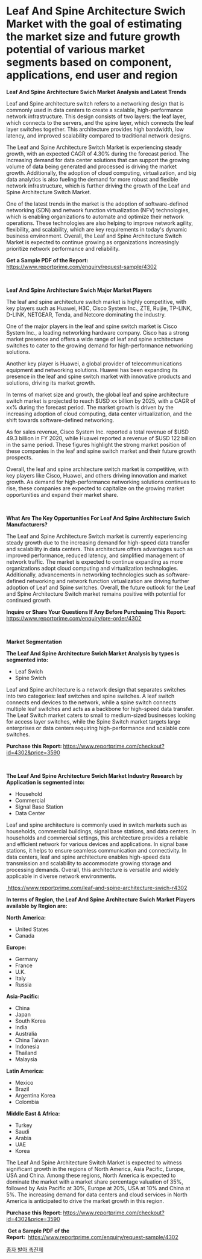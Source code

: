 <p><h1>Leaf And Spine Architecture Swich Market with the goal of estimating the market size and future growth potential of various market segments based on component, applications, end user and region</h1></p><p><strong>Leaf And Spine Architecture Swich Market Analysis and Latest Trends</strong></p>
<p><p>Leaf and Spine architecture switch refers to a networking design that is commonly used in data centers to create a scalable, high-performance network infrastructure. This design consists of two layers: the leaf layer, which connects to the servers, and the spine layer, which connects the leaf layer switches together. This architecture provides high bandwidth, low latency, and improved scalability compared to traditional network designs.</p><p>The Leaf and Spine Architecture Switch Market is experiencing steady growth, with an expected CAGR of 4.30% during the forecast period. The increasing demand for data center solutions that can support the growing volume of data being generated and processed is driving the market growth. Additionally, the adoption of cloud computing, virtualization, and big data analytics is also fueling the demand for more robust and flexible network infrastructure, which is further driving the growth of the Leaf and Spine Architecture Switch Market.</p><p>One of the latest trends in the market is the adoption of software-defined networking (SDN) and network function virtualization (NFV) technologies, which is enabling organizations to automate and optimize their network operations. These technologies are also helping to improve network agility, flexibility, and scalability, which are key requirements in today's dynamic business environment. Overall, the Leaf and Spine Architecture Switch Market is expected to continue growing as organizations increasingly prioritize network performance and reliability.</p></p>
<p><strong>Get a Sample PDF of the Report:&nbsp;</strong> <a href="https://www.reportprime.com/enquiry/request-sample/4302">https://www.reportprime.com/enquiry/request-sample/4302</a></p>
<p>&nbsp;</p>
<p><strong>Leaf And Spine Architecture Swich Major Market Players</strong></p>
<p><p>The leaf and spine architecture switch market is highly competitive, with key players such as Huawei, H3C, Cisco System Inc., ZTE, Ruijie, TP-LINK, D-LINK, NETGEAR, Tenda, and Netcore dominating the industry.</p><p>One of the major players in the leaf and spine switch market is Cisco System Inc., a leading networking hardware company. Cisco has a strong market presence and offers a wide range of leaf and spine architecture switches to cater to the growing demand for high-performance networking solutions.</p><p>Another key player is Huawei, a global provider of telecommunications equipment and networking solutions. Huawei has been expanding its presence in the leaf and spine switch market with innovative products and solutions, driving its market growth.</p><p>In terms of market size and growth, the global leaf and spine architecture switch market is projected to reach $USD xx billion by 2025, with a CAGR of xx% during the forecast period. The market growth is driven by the increasing adoption of cloud computing, data center virtualization, and the shift towards software-defined networking.</p><p>As for sales revenue, Cisco System Inc. reported a total revenue of $USD 49.3 billion in FY 2020, while Huawei reported a revenue of $USD 122 billion in the same period. These figures highlight the strong market position of these companies in the leaf and spine switch market and their future growth prospects.</p><p>Overall, the leaf and spine architecture switch market is competitive, with key players like Cisco, Huawei, and others driving innovation and market growth. As demand for high-performance networking solutions continues to rise, these companies are expected to capitalize on the growing market opportunities and expand their market share.</p></p>
<p>&nbsp;</p>
<p><strong>What Are The Key Opportunities For Leaf And Spine Architecture Swich Manufacturers?</strong></p>
<p><p>The Leaf and Spine Architecture Switch market is currently experiencing steady growth due to the increasing demand for high-speed data transfer and scalability in data centers. This architecture offers advantages such as improved performance, reduced latency, and simplified management of network traffic. The market is expected to continue expanding as more organizations adopt cloud computing and virtualization technologies. Additionally, advancements in networking technologies such as software-defined networking and network function virtualization are driving further adoption of Leaf and Spine switches. Overall, the future outlook for the Leaf and Spine Architecture Switch market remains positive with potential for continued growth.</p></p>
<p><strong>Inquire or Share Your Questions If Any Before Purchasing This Report:</strong> <a href="https://www.reportprime.com/enquiry/pre-order/4302">https://www.reportprime.com/enquiry/pre-order/4302</a></p>
<p>&nbsp;</p>
<p><strong>Market Segmentation</strong></p>
<p><strong>The Leaf And Spine Architecture Swich Market Analysis by types is segmented into:</strong></p>
<p><ul><li>Leaf Swich</li><li>Spine Swich</li></ul></p>
<p><p>Leaf and Spine architecture is a network design that separates switches into two categories: leaf switches and spine switches. A leaf switch connects end devices to the network, while a spine switch connects multiple leaf switches and acts as a backbone for high-speed data transfer. The Leaf Switch market caters to small to medium-sized businesses looking for access layer switches, while the Spine Switch market targets large enterprises or data centers requiring high-performance and scalable core switches.</p></p>
<p><strong>Purchase this Report:&nbsp;</strong><a href="https://www.reportprime.com/checkout?id=4302&price=3590">https://www.reportprime.com/checkout?id=4302&price=3590</a></p>
<p>&nbsp;</p>
<p><strong>The Leaf And Spine Architecture Swich Market Industry Research by Application is segmented into:</strong></p>
<p><ul><li>Household</li><li>Commercial</li><li>Signal Base Station</li><li>Data Center</li></ul></p>
<p><p>Leaf and spine architecture is commonly used in switch markets such as households, commercial buildings, signal base stations, and data centers. In households and commercial settings, this architecture provides a reliable and efficient network for various devices and applications. In signal base stations, it helps to ensure seamless communication and connectivity. In data centers, leaf and spine architecture enables high-speed data transmission and scalability to accommodate growing storage and processing demands. Overall, this architecture is versatile and widely applicable in diverse network environments.</p></p>
<p><a href="https://www.reportprime.com/leaf-and-spine-architecture-swich-r4302">&nbsp;https://www.reportprime.com/leaf-and-spine-architecture-swich-r4302</a></p>
<p><strong>In terms of Region, the Leaf And Spine Architecture Swich Market Players available by Region are:</strong></p>
<p>
    <p> <strong> North America: </strong>
        <ul>
            <li>United States</li>
            <li>Canada</li>
        </ul>
        </p> 
    <p> <strong> Europe: </strong>
        <ul>
            <li>Germany</li>
            <li>France</li>
            <li>U.K.</li>
            <li>Italy</li>
            <li>Russia</li>
        </ul>
        </p> 
    <p> <strong> Asia-Pacific: </strong>
        <ul>
            <li>China</li>
            <li>Japan</li>
            <li>South Korea</li>
            <li>India</li>
            <li>Australia</li>
            <li>China Taiwan</li>
            <li>Indonesia</li>
            <li>Thailand</li>
            <li>Malaysia</li>
        </ul>
        </p> 
    <p> <strong> Latin America: </strong>
        <ul>
            <li>Mexico</li>
            <li>Brazil</li>
            <li>Argentina Korea</li>
            <li>Colombia</li>
        </ul>
        </p> 
    <p> <strong> Middle East & Africa: </strong>
        <ul>
            <li>Turkey</li>
            <li>Saudi</li>
            <li>Arabia</li>
            <li>UAE</li>
            <li>Korea</li>
        </ul>
    </p>
    </p>
<p><p>The Leaf And Spine Architecture Switch Market is expected to witness significant growth in the regions of North America, Asia Pacific, Europe, USA and China. Among these regions, North America is expected to dominate the market with a market share percentage valuation of 35%, followed by Asia Pacific at 30%, Europe at 20%, USA at 10% and China at 5%. The increasing demand for data centers and cloud services in North America is anticipated to drive the market growth in this region.</p></p>
<p><strong>Purchase this Report: </strong><a href="https://www.reportprime.com/checkout?id=4302&price=3590">https://www.reportprime.com/checkout?id=4302&price=3590</a></p>
<p>&nbsp;<strong>Get a Sample PDF of the Report:&nbsp;&nbsp;</strong><a href="https://www.reportprime.com/enquiry/request-sample/4302">https://www.reportprime.com/enquiry/request-sample/4302</a></p>
<p><strong></strong></p>
<p><p><a href="https://github.com/lzrvbyqzftro57/Market-Research-Report-List-2/blob/main/227172469993.md">종자 발아 촉진제</a></p></p>